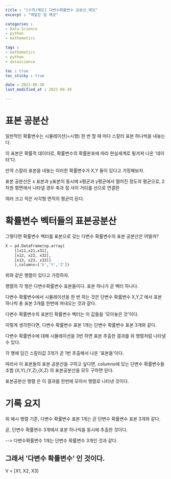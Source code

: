 ```yaml
---
title : "[수학/메모] 다변수확률변수 공분산_메모"
excerpt : "깨달은 점 메모"

categories : 
- Data Science
- python
- mathematics

tags : 
- mathematics
- python
- datascience

toc : true 
toc_sticky : true 

date : 2021-06-30
last_modified_at : 2021-06-30

---
```


# 표본 공분산 

일반적인 확률변수는 시뮬레이션(=시행) 한 번 할 때 마다 스칼라 표본 하나씩을 내놓는다. 

이 표본은 확률적 데이터로, 확률변수의 확률분포에 따라 현실세계로 튕겨져 나온 '데이터'다. 

만약 스칼라 표본을 내놓는 이러한 확률변수가 X,Y 둘이 있다고 가정해보자. 

표본 공분산은 x 표본과 y표본이 동시에 x평균과 y평균에서 떨어진 정도의 평균으로, 2차원 평면에서 나타낼 경우 축과 점 사이 거리를 선으로 연결한 

여러 크고 작은 사각형 면적의 평균이 된다. 


# 확률변수 벡터들의 표본공분산

그렇다면 확률변수 벡터를 표본으로 갖는 다변수 확률변수의 표본 공분산은 어떨까? 

```python
X = pd.DataFrame(np.array(
    [[x11,x21,x31],
    [x12, x22, x32],
    [x13, x23, x33]]
    ),columns=['X','Y','Z'])
```
위와 같은 행렬이 있다고 가정하자. 

행렬의 각 행은 다변수확률변수 표본들이다. 표본 하나가 곧 벡터 하나다. 

다변수 확률변수에서 시뮬레이션을 한 번 하는 것은 단변수 확률변수 X,Y,Z 에서 표본 하나씩 총 표본 3개를 한번에 꺼내오는 것과 같다. 

다변수 확률변수의 표본인 확률변수 벡터는 이 값들을 '모아놓은 것'이다. 

이렇게 생각한다면, 다변수 확률변수 표본 1개는 단변수 확률변수 표본 3개와 같다. 

다변수 확률변수에 대해 시뮬레이션을 3번 하면 표본 추출한 결과를 위 행렬처럼 나타낼 수 있다. 

각 행에 담긴 스칼라값 3개가 곧 1번 추출해서 나온 '표본들'이다.

따라서 이 표본들의 표본 공분산을 구하고 싶다면, columns에 있는 단변수 확률변수들 조합 (X,Y),(Y,Z),(X,Z) 의 표본공분산을 모두 구하면 된다. 

표본공분산 행렬 은 이 결과를 한번에 모아서 행렬로 나타낸 것이다. 


# 기록 요지 

위 예시 행렬 기준, 다변수 확률변수 표본 1개는 곧 단변수 확률변수 표본 3개와 같다. 

곧, 단변수 확률변수 3개에서 표본 하나씩을 동시에 추출한 것이다. 

--> 다변수확률변수 1개는 단변수 확률변수 3개인 것과 같다. 

## 그래서 '다변수 확률변수' 인 것이다. 

V = [X1, X2, X3]













